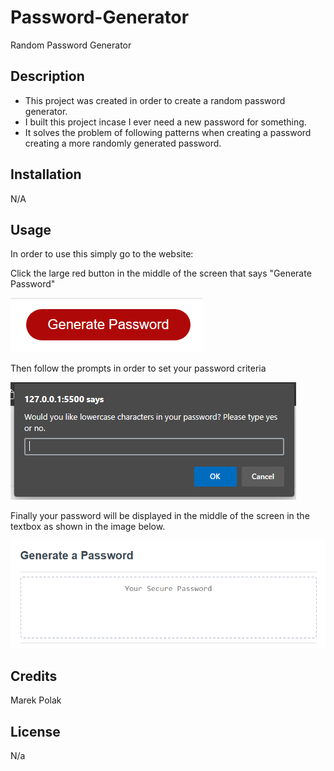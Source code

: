 # Password-Generator
Random Password Generator

## Description

- This project was created in order to create a random password generator.
- I built this project incase I ever need a new password for something.
- It solves the problem of following patterns when creating a password creating a more randomly generated password.

## Installation

N/A

## Usage

In order to use this simply go to the website:

Click the large red button in the middle of the screen that says "Generate Password" 

![alt text](Assets/Images/Button.png)

Then follow the prompts in order to set your password criteria

![alt text](Assets/Images/Prompts.png)

Finally your password will be displayed in the middle of the screen in the textbox as shown in the image below.

![alt text](Assets/Images/Textbox.png)




## Credits

Marek Polak

## License

N/a

